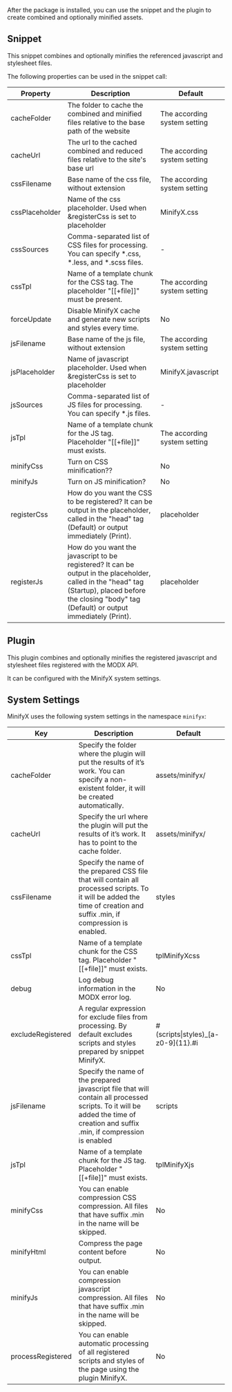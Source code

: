 After the package is installed, you can use the snippet and the plugin to create
combined and optionally minified assets.

## Snippet

This snippet combines and optionally minifies the referenced javascript and stylesheet files.

The following properties can be used in the snippet call:

| Property       | Description                                                                                                                                                                                             | Default                      |
|----------------|---------------------------------------------------------------------------------------------------------------------------------------------------------------------------------------------------------|------------------------------|
| cacheFolder    | The folder to cache the combined and minified files relative to the base path of the website                                                                                                            | The according system setting |
| cacheUrl       | The url to the cached combined and reduced files relative to the site's base url                                                                                                                        | The according system setting |
| cssFilename    | Base name of the css file, without extension                                                                                                                                                            | The according system setting |
| cssPlaceholder | Name of the css placeholder. Used when &registerCss is set to placeholder                                                                                                                               | MinifyX.css                  |
| cssSources     | Comma-separated list of CSS files for processing. You can specify *.css, *.less, and *.scss files.                                                                                                      | -                            |
| cssTpl         | Name of a template chunk for the CSS tag. The placeholder "[[+file]]" must be present.                                                                                                                  | The according system setting |
| forceUpdate    | Disable MinifyX cache and generate new scripts and styles every time.                                                                                                                                   | No                           |
| jsFilename     | Base name of the js file, without extension                                                                                                                                                             | The according system setting |
| jsPlaceholder  | Name of javascript placeholder. Used when &registerCss is set to placeholder                                                                                                                            | MinifyX.javascript           |
| jsSources      | Comma-separated list of JS files for processing. You can specify *.js files.                                                                                                                            | -                            |
| jsTpl          | Name of a template chunk for the JS tag. Placeholder "[[+file]]" must exists.                                                                                                                           | The according system setting |
| minifyCss      | Turn on CSS minification??                                                                                                                                                                              | No                           |
| minifyJs       | Turn on JS minification?                                                                                                                                                                                | No                           |
| registerCss    | How do you want the CSS to be registered? It can be output in the placeholder, called in the "head" tag (Default) or output immediately (Print).                                                        | placeholder                  |
| registerJs     | How do you want the javascript to be registered? It can be output in the placeholder, called in the "head" tag (Startup), placed before the closing "body" tag (Default) or output immediately (Print). | placeholder                  |

## Plugin

This plugin combines and optionally minifies the registered javascript and stylesheet files registered with the MODX API.

It can be configured with the MinifyX system settings.

## System Settings

MinifyX uses the following system settings in the namespace `minifyx`:

| Key               | Description                                                                                                                                                                   | Default        |
|-------------------|-------------------------------------------------------------------------------------------------------------------------------------------------------------------------------|----------------|
| cacheFolder       | Specify the folder where the plugin will put the results of it’s work. You can specify a non-existent folder, it will be created automatically.                               | assets/minifyx/ |
| cacheUrl          | Specify the url where the plugin will put the results of it’s work. It has to point to the cache folder.                                                                      | assets/minifyx/ |
| cssFilename       | Specify the name of the prepared CSS file that will contain all processed scripts. To it will be added the time of creation and suffix .min, if compression is enabled.       | styles         |
| cssTpl            | Name of a template chunk for the CSS tag. Placeholder "[[+file]]" must exists.                                                                                                | tplMinifyXcss  |
| debug             | Log debug information in the MODX error log.                                                                                                                                  | No             |
| excludeRegistered | A regular expression for exclude files from processing. By default excludes scripts and styles prepared by snippet MinifyX.                                                   | #(scripts&#x7c;styles)_[a-z0-9]{11}\.#i |
| jsFilename        | Specify the name of the prepared javascript file that will contain all processed scripts. To it will be added the time of creation and suffix .min, if compression is enabled | scripts        |
| jsTpl             | Name of a template chunk for the JS tag. Placeholder "[[+file]]" must exists.                                                                                                 | tplMinifyXjs   |
| minifyCss         | You can enable compression CSS compression. All files that have suffix .min in the name will be skipped.                                                                      | No             |
| minifyHtml        | Compress the page content before output.                                                                                                                                      | No             |
| minifyJs          | You can enable compression javascript compression. All files that have suffix .min in the name will be skipped.                                                               | No             |
| processRegistered | You can enable automatic processing of all registered scripts and styles of the page using the plugin MinifyX.                                                                | No             |
